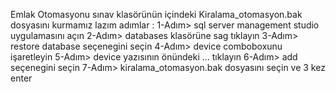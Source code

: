 Emlak Otomasyonu
sınav klasörünün içindeki Kiralama_otomasyon.bak dosyasını kurmamız lazım adımlar :
1-Adım> sql server management studio uygulamasını açın
2-Adım> databases klasörüne sag tıklayın
3-Adım> restore database seçenegini seçin
4-Adım> device comboboxunu işaretleyin
5-Adım> device yazısının önündeki ... tıklayın
6-Adım> add seçenegini seçin 
7-Adım> kiralama_otomasyon.bak dosyasını seçin ve 3 kez enter
